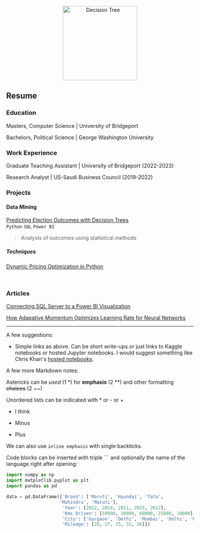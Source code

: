 <p style="text-align: center;">
    <img src="https://storage.googleapis.com/algodailyrandomassets/curriculum/Data_Science/Getting%20to%20Know%20Decision%20Trees/decision_tree.png" width="200" alt="Decision Tree">
</p>

## Resume 

### Education
Masters, Computer Science | University of Bridgeport <br>

Bachelors, Political Science | George Washington University
<br>
### Work Experience
Graduate Teaching Assistant | University of Bridgeport (2022-2023) <br>

Research Analyst | US-Saudi Business Council (2019-2022)
<br>
### Projects

#### Data Mining
[Predicting Election Outcomes with Decision Trees](http://www.realclearpolitics.com)
<br>```Python``` ```SQL``` ```Power BI```
> Analysis of outcomes using statistical methods

##### Techniques
[Dynamic Pricing Optimization in Python](http://www.google.com/)

<br>

### Articles

[Connecting SQL Server to a Power BI Visualization](http://www.google.com/)

[How Adapative Momentum Optimizes Learning Rate for Neural Networks](http://www.google.com/)

_________

A few suggestions: 
- Simple links as above. Can be short write-ups *or* just links to Kaggle notebooks or hosted Jupyter notebooks. I would suggest something like Chris Khan's [hosted notebooks](https://chriskhanhtran.github.io/minimal-portfolio/projects/ames-house-price.html).


A few more Markdown notes:

Astericks can be *used* (1 *) for **emphasis** (2 **) and other formatting ~~choices~~ (2 ~~)

Unordered lists can be indicated with * or - or +

* I think
- Minus
+ Plus

We can also use `inline emphasis` with single backticks.

Code blocks can be inserted with triple ``` and optionally the name of the language right after opening:

```python
import numpy as np
import matplotlib.pyplot as plt
import pandas as pd

data = pd.DataFrame({'Brand': ['Maruti', 'Hyundai', 'Tata',
                    'Mahindra', 'Maruti'],
                     'Year': [2012, 2014, 2011, 2015, 2012],
                     'Kms Driven': [50000, 30000, 60000, 25000, 10000],
                     'City': ['Gurgaon', 'Delhi', 'Mumbai', 'Delhi', 'Mumbai'],
                     'Mileage': [28, 27, 25, 32, 26]})
```




